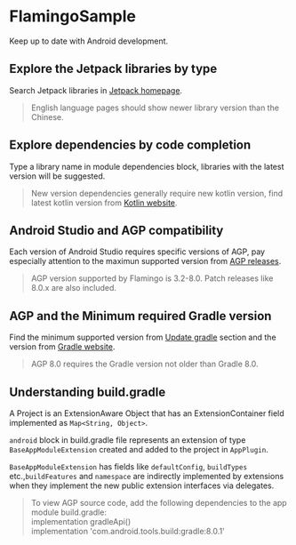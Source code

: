 # FlamingoSample
Keep up to date with Android development.

## Explore the Jetpack libraries by type
Search Jetpack libraries in [Jetpack homepage](https://developer.android.google.cn/jetpack/androidx/explorer).
> English language pages should show newer library version than the Chinese.

## Explore dependencies by code completion
Type a library name in module dependencies block, libraries with the latest version will be suggested.
> New version dependencies generally require new kotlin version, find latest kotlin version from [Kotlin website](https://kotlinlang.org/docs/home.html).

## Android Studio and AGP compatibility
Each version of Android Studio requires specific versions of AGP, pay especially attention to the maximun supported version from [AGP releases](https://developer.android.google.cn/build/releases/gradle-plugin#android_gradle_plugin_and_android_studio_compatibility).
> AGP version supported by Flamingo is 3.2-8.0. Patch releases like 8.0.x are also included.

## AGP and the Minimum required Gradle version
Find the minimum supported version from [Update gradle](https://developer.android.google.cn/build/releases/gradle-plugin#updating-gradle) section and the version from [Gradle website](https://gradle.org/releases/).
> AGP 8.0 requires the Gradle version not older than Gradle 8.0.

## Understanding build.gradle
A Project is an ExtensionAware Object that has an ExtensionContainer field implemented as ```Map<String, Object>```.

```android``` block in build.gradle file represents an extension of type ```BaseAppModuleExtension``` created and added to the project in ```AppPlugin```.

```BaseAppModuleExtension``` has fields like ```defaultConfig```, ```buildTypes``` etc.,```buildFeatures``` and ```namespace``` are indirectly implemented by extensions when they implement the new public extension interfaces via delegates.
> To view AGP source code, add the following dependencies to the app module build.gradle:  
> implementation gradleApi()  
> implementation 'com.android.tools.build:gradle:8.0.1'